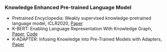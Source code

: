 ### Knowledge Enhanced Pre-trained Language Model

* Pretrained Encyclopedia: Weakly supervised knowledge-pretrained language model, ICLR2020, [Paper](https://arxiv.org/pdf/1912.09637.pdf)
* K-BERT: Enabling Language Representation With Knowledge Graph, [Paper](https://aaai.org/Papers/AAAI/2020GB/AAAI-LiuW.5594.pdf), [Code](https://github.com/autoliuweijie/K-BERT)
* K-ADAPTER: Infusing Knowledge into Pre-Trained Models with Adapters, [Paper](https://arxiv.org/pdf/2002.01808.pdf)
